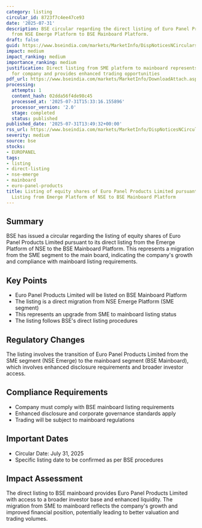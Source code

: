 ```yaml
---
category: listing
circular_id: 8723f7c4ee47ce93
date: '2025-07-31'
description: BSE circular regarding the direct listing of Euro Panel Products Limited
  from NSE Emerge Platform to BSE Mainboard Platform.
draft: false
guid: https://www.bseindia.com/markets/MarketInfo/DispNoticesNCirculars.aspx?Noticeid={25DD815A-D4A3-4B0B-80A6-B992CA206763}&noticeno=20250731-25&dt=07/31/2025&icount=25&totcount=57&flag=0
impact: medium
impact_ranking: medium
importance_ranking: medium
justification: Direct listing from SME platform to mainboard represents growth milestone
  for company and provides enhanced trading opportunities
pdf_url: https://www.bseindia.com/markets/MarketInfo/DownloadAttach.aspx?id=20250731-25&attachedId=f0c4f041-e6c6-4dbb-b555-341a706f6cdb
processing:
  attempts: 1
  content_hash: 02dda56f4de98c45
  processed_at: '2025-07-31T15:33:16.155896'
  processor_version: '2.0'
  stage: completed
  status: published
published_date: '2025-07-31T13:49:32+00:00'
rss_url: https://www.bseindia.com/markets/MarketInfo/DispNoticesNCirculars.aspx?Noticeid={25DD815A-D4A3-4B0B-80A6-B992CA206763}&noticeno=20250731-25&dt=07/31/2025&icount=25&totcount=57&flag=0
severity: medium
source: bse
stocks:
- EUROPANEL
tags:
- listing
- direct-listing
- nse-emerge
- mainboard
- euro-panel-products
title: Listing of equity shares of Euro Panel Products Limited pursuant to Direct
  Listing from Emerge Platform of NSE to BSE Mainboard Platform
---
```


## Summary

BSE has issued a circular regarding the listing of equity shares of Euro Panel Products Limited pursuant to its direct listing from the Emerge Platform of NSE to the BSE Mainboard Platform. This represents a migration from the SME segment to the main board, indicating the company's growth and compliance with mainboard listing requirements.

## Key Points

- Euro Panel Products Limited will be listed on BSE Mainboard Platform
- The listing is a direct migration from NSE Emerge Platform (SME segment)
- This represents an upgrade from SME to mainboard listing status
- The listing follows BSE's direct listing procedures

## Regulatory Changes

The listing involves the transition of Euro Panel Products Limited from the SME segment (NSE Emerge) to the mainboard segment (BSE Mainboard), which involves enhanced disclosure requirements and broader investor access.

## Compliance Requirements

- Company must comply with BSE mainboard listing requirements
- Enhanced disclosure and corporate governance standards apply
- Trading will be subject to mainboard regulations

## Important Dates

- Circular Date: July 31, 2025
- Specific listing date to be confirmed as per BSE procedures

## Impact Assessment

The direct listing to BSE mainboard provides Euro Panel Products Limited with access to a broader investor base and enhanced liquidity. The migration from SME to mainboard reflects the company's growth and improved financial position, potentially leading to better valuation and trading volumes.